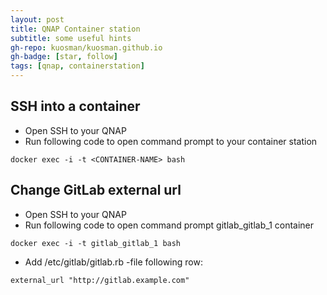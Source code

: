 ```yaml
---
layout: post
title: QNAP Container station
subtitle: some useful hints
gh-repo: kuosman/kuosman.github.io
gh-badge: [star, follow]
tags: [qnap, containerstation]
---
```


## SSH into a container

* Open SSH to your QNAP
* Run following code to open command prompt to your container station
```
docker exec -i -t <CONTAINER-NAME> bash
```

## Change GitLab external url

* Open SSH to your QNAP
* Run following code to open command prompt gitlab_gitlab_1 container
```
docker exec -i -t gitlab_gitlab_1 bash
```
* Add /etc/gitlab/gitlab.rb -file following row:
```
external_url "http://gitlab.example.com"
```